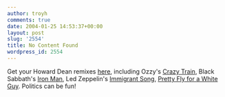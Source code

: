 ```yaml
---
author: troyh
comments: true
date: 2004-01-25 14:53:37+00:00
layout: post
slug: '2554'
title: No Content Found
wordpress_id: 2554
---
```


Get your Howard Dean remixes [here](http://www.deangoesnuts.com/), including Ozzy's [Crazy Train](http://home.comcast.net/~cozdemir226/howarddeanscrazytrain.mp3), Black Sabbath's [Iron Man](http://home.comcast.net/~erkan226/ironmandean.mp3), Led Zeppelin's [Immigrant Song](http://home.comcast.net/~cozdemir226/immigrantsong.mp3), [Pretty Fly for a White Guy](http://home.comcast.net/~erkan226/prettyflyforadeanguy.mp3).  Politics can be fun!
